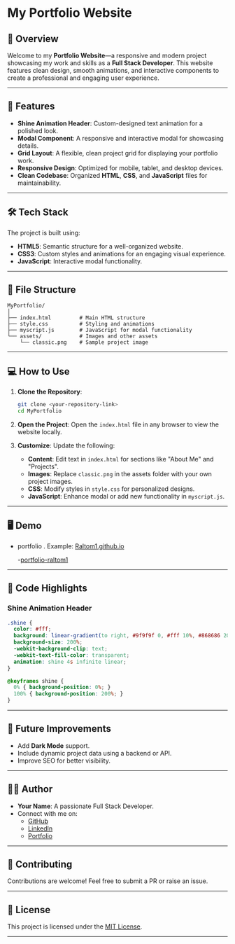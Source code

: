 
# My Portfolio Website

## 🌟 **Overview**
Welcome to my **Portfolio Website**—a responsive and modern project showcasing my work and skills as a **Full Stack Developer**. This website features clean design, smooth animations, and interactive components to create a professional and engaging user experience.

---

## 🚀 **Features**
- **Shine Animation Header**: Custom-designed text animation for a polished look.
- **Modal Component**: A responsive and interactive modal for showcasing details.
- **Grid Layout**: A flexible, clean project grid for displaying your portfolio work.
- **Responsive Design**: Optimized for mobile, tablet, and desktop devices.
- **Clean Codebase**: Organized **HTML**, **CSS**, and **JavaScript** files for maintainability.

---

## 🛠️ **Tech Stack**
The project is built using:
- **HTML5**: Semantic structure for a well-organized website.
- **CSS3**: Custom styles and animations for an engaging visual experience.
- **JavaScript**: Interactive modal functionality.

---

## 📁 **File Structure**
```
MyPortfolio/
│
├── index.html         # Main HTML structure
├── style.css          # Styling and animations
├── myscript.js        # JavaScript for modal functionality
└── assets/            # Images and other assets
    └── classic.png    # Sample project image
```

---

## 💻 **How to Use**
1. **Clone the Repository**:
   ```bash
   git clone <your-repository-link>
   cd MyPortfolio
   ```

2. **Open the Project**:
   Open the `index.html` file in any browser to view the website locally.

3. **Customize**:
   Update the following:
   - **Content**: Edit text in `index.html` for sections like "About Me" and "Projects".
   - **Images**: Replace `classic.png` in the assets folder with your own project images.
   - **CSS**: Modify styles in `style.css` for personalized designs.
   - **JavaScript**: Enhance modal or add new functionality in `myscript.js`.

---

## 🖥️ **Demo**
- portfolio .
   Example: [Raltom1.github.io](https://raltom1.github.io/portfolio/)

   -[portfolio-raltom1](https://portfolio-raltom1.netlify.app/)
---

## 📜 **Code Highlights**
### **Shine Animation Header**
```css
.shine {
  color: #fff;
  background: linear-gradient(to right, #9f9f9f 0, #fff 10%, #868686 20%);
  background-size: 200%;
  -webkit-background-clip: text;
  -webkit-text-fill-color: transparent;
  animation: shine 4s infinite linear;
}

@keyframes shine {
  0% { background-position: 0%; }
  100% { background-position: 200%; }
}
```

---

## 🎯 **Future Improvements**
- Add **Dark Mode** support.
- Include dynamic project data using a backend or API.
- Improve SEO for better visibility.

---

## 🧑‍💻 **Author**
- **Your Name**: A passionate Full Stack Developer.
- Connect with me on:
  - [GitHub](https://github.com/Raltom1)
  - [LinkedIn](https://linkedin.com/in/yourprofile)
  - [Portfolio](https://raltom1.github.io/portfolio/)

---

## 🤝 **Contributing**
Contributions are welcome! Feel free to submit a PR or raise an issue.

---

## 📄 **License**
This project is licensed under the [MIT License](LICENSE).

---
